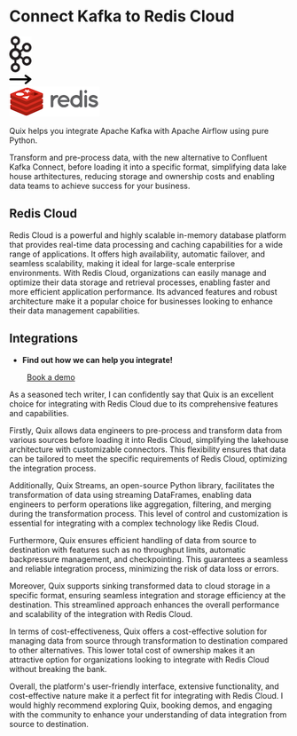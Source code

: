 # Connect Kafka to Redis Cloud

<div class="connect-images cards blog-grid-card" markdown>
<div>
<img src="../images/kafka_logo.png" width="40px" />
</div>
<div>
<img src="../images/arrow.svg" width="40px" />
</div>
<div>
<img src="./images/redis-cloud_1.jpg" />
</div>
</div>

Quix helps you integrate Apache Kafka with Apache Airflow using pure Python.

Transform and pre-process data, with the new alternative to Confluent Kafka Connect, before loading it into a specific format, simplifying data lake house arthitectures, reducing storage and ownership costs and enabling data teams to achieve success for your business.

## Redis Cloud

Redis Cloud is a powerful and highly scalable in-memory database platform that provides real-time data processing and caching capabilities for a wide range of applications. It offers high availability, automatic failover, and seamless scalability, making it ideal for large-scale enterprise environments. With Redis Cloud, organizations can easily manage and optimize their data storage and retrieval processes, enabling faster and more efficient application performance. Its advanced features and robust architecture make it a popular choice for businesses looking to enhance their data management capabilities.

## Integrations

<div class="grid cards" markdown>

- __Find out how we can help you integrate!__

    <a class="md-button md-button--primary" href="https://share.hsforms.com/1iW0TmZzKQMChk0lxd_tGiw4yjw2?__hstc=175542013.2303933fbd746c0ac86d9ccbe9bc9100.1728383268831.1729603416735.1729620918855.31&__hssc=175542013.1.1729620918855&__hsfp=2132701734" target="_blank" style="margin:.5rem;">Book a demo</a>

</div>


As a seasoned tech writer, I can confidently say that Quix is an excellent choice for integrating with Redis Cloud due to its comprehensive features and capabilities. 

Firstly, Quix allows data engineers to pre-process and transform data from various sources before loading it into Redis Cloud, simplifying the lakehouse architecture with customizable connectors. This flexibility ensures that data can be tailored to meet the specific requirements of Redis Cloud, optimizing the integration process.

Additionally, Quix Streams, an open-source Python library, facilitates the transformation of data using streaming DataFrames, enabling data engineers to perform operations like aggregation, filtering, and merging during the transformation process. This level of control and customization is essential for integrating with a complex technology like Redis Cloud.

Furthermore, Quix ensures efficient handling of data from source to destination with features such as no throughput limits, automatic backpressure management, and checkpointing. This guarantees a seamless and reliable integration process, minimizing the risk of data loss or errors.

Moreover, Quix supports sinking transformed data to cloud storage in a specific format, ensuring seamless integration and storage efficiency at the destination. This streamlined approach enhances the overall performance and scalability of the integration with Redis Cloud.

In terms of cost-effectiveness, Quix offers a cost-effective solution for managing data from source through transformation to destination compared to other alternatives. This lower total cost of ownership makes it an attractive option for organizations looking to integrate with Redis Cloud without breaking the bank.

Overall, the platform's user-friendly interface, extensive functionality, and cost-effective nature make it a perfect fit for integrating with Redis Cloud. I would highly recommend exploring Quix, booking demos, and engaging with the community to enhance your understanding of data integration from source to destination.

